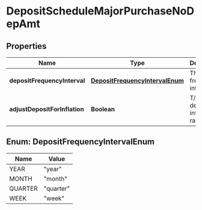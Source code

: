 
# DepositScheduleMajorPurchaseNoDepAmt

## Properties
Name | Type | Description | Notes
------------ | ------------- | ------------- | -------------
**depositFrequencyInterval** | [**DepositFrequencyIntervalEnum**](#DepositFrequencyIntervalEnum) | The deposit frequency interval |  [optional]
**adjustDepositForInflation** | **Boolean** | T/F adjust deposit for inflation rate |  [optional]


<a name="DepositFrequencyIntervalEnum"></a>
## Enum: DepositFrequencyIntervalEnum
Name | Value
---- | -----
YEAR | &quot;year&quot;
MONTH | &quot;month&quot;
QUARTER | &quot;quarter&quot;
WEEK | &quot;week&quot;



